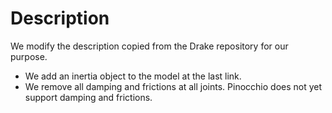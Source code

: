 # Description

We modify the description copied from the Drake repository for our purpose.
- We add an inertia object to the model at the last link.
- We remove all damping and frictions at all joints. Pinocchio does not yet support damping and frictions.
